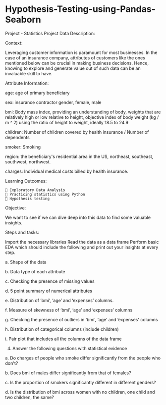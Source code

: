 # Hypothesis-Testing-using-Pandas-Seaborn
Project - Statistics Project
Data Description:

Context:

Leveraging customer information is paramount for most businesses. In the case of an insurance company, attributes of customers like the ones mentioned below can be crucial in making business decisions. Hence, knowing to explore and generate value out of such data can be an invaluable skill to have.

Attribute Information:

age: age of primary beneficiary

sex: insurance contractor gender, female, male

bmi: Body mass index, providing an understanding of body, weights that are relatively high or low relative to height, objective index of body weight (kg / m ^ 2) using the ratio of height to weight, ideally 18.5 to 24.9

children: Number of children covered by health insurance / Number of dependents

smoker: Smoking

region: the beneficiary's residential area in the US, northeast, southeast, southwest, northwest.

charges: Individual medical costs billed by health insurance.

Learning Outcomes:

     Exploratory Data Analysis
     Practicing statistics using Python
     Hypothesis testing
Objective:

We want to see if we can dive deep into this data to find some valuable insights.

Steps and tasks:

Import the necessary libraries 
Read the data as a data frame 
Perform basic EDA which should include the following and print out your insights at every step.

a. Shape of the data 

b. Data type of each attribute

c. Checking the presence of missing values

d. 5 point summary of numerical attributes

e. Distribution of ‘bmi’, ‘age’ and ‘expenses’ columns.

f. Measure of skewness of ‘bmi’, ‘age’ and ‘expenses’ columns 

g. Checking the presence of outliers in ‘bmi’, ‘age’ and ‘expenses' columns

h. Distribution of categorical columns (include children) 

i. Pair plot that includes all the columns of the data frame

4. Answer the following questions with statistical evidence

a. Do charges of people who smoke differ significantly from the people who don't? 

b. Does bmi of males differ significantly from that of females? 

c. Is the proportion of smokers significantly different in different genders?

d. Is the distribution of bmi across women with no children, one child and two children, the same?
